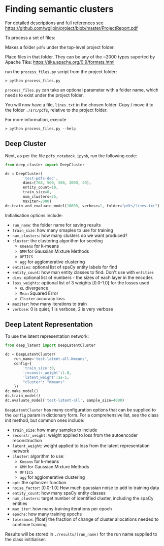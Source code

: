 # Finding semantic clusters

For detailed descriptions and full references see 
https://github.com/wgilpin/project/blob/master/ProjectReport.pdf

To process a set of files:

Makes a folder `pdfs` under the top-level project folder.

Place files in that folder. They can be any of the ~2000 types suported by Apache Tika:
https://tika.apache.org/0.9/formats.html 

run the `process_files.py` script from the project folder:

```
> python process_files.py
```

`process_files.py` can take an optional parameter with a folder name, which needs to exist under the project folder.

You will now have a file, `lines.txt` in the chosen folder. Copy / move it to the folder `./src/pdfs`, relative to the project folder.

For more information, execute

```
> python process_files.py --help
```

## Deep Cluster

Next, as per the file `pdfs_notebook.ipynb`, run the following code:

```python
from deep_cluster import DeepCluster

dc = DeepCluster(
        'test-pdfs-dec',
        dims=[768, 500, 500, 2000, 40],
        entity_count=10,
        train_size=0,
        num_clusters=25,
        maxiter=2000)
dc.train_and_evaluate_model(10000, verbose=1, folder="pdfs/lines.txt")
```

Initialisation options include:

* `run_name`: the folder name for saving results
* `train_size`: how many smaples to use for training
* `num_clusters`: how many clusters do we want produced?
* `cluster`: the clustering algorithm for seeding
  * `Kmeans` for k-means
  * `GMM` for Gaussian Mixture Methods
  * `OPTICS`
  * `agg` for agglomerative clustering
* `entities`: optional list of spaCy entity labels for find
* `entity_count`: how man entity classes to find. Don't use with `entities`
* `dims`: optional list of numbers - the sizes of each layer in the encoder.
* `loss_weights`: optional list of 3 weights [0.0-1.0] for the losses used
  * `KL` divergence
  * `Mean` Squared Error
  * `Cluster` accuracy loss
* `maxiter`: how many iterations to train
* `verbose`: 0 is quiet, 1 is verbose, 2 is very verbose

## Deep Latent Representation

To use the latent representation network:

```python
from deep_latent import DeepLatentCluster

dc = DeepLatentCluster(
    run_name='test-latent-all-Kmeans',
    config={
        'train_size':0,
        'reconstr_weight':1.0,
        'latent_weight':1e-5,
        "cluster": "Kmeans"
    })
dc.make_model()
dc.train_model()
dc.evaluate_model('test-latent-all', sample_size=4000)
```

`DeepLatentCluster` has many configuration options that can be supplied to the `config` param in dictionary form. For a comprehensive list, see the class init method, but common ones include:

* `train_size`: how many samples to include
* `reconstr_weight`: weight applied to loss from the autoencoder reconstruction
* `latent_weight`: weight applied to loss from the latent representation network
* `cluster`: algorithm to use:
  * `Kmeans` for k-means
  * `GMM` for Gaussian Mixture Methods
  * `OPTICS`
  * `agg` for agglomerative clustering
* `opt`: the optimizer function
* `noise_factor`: [0.0-1.0] How much gaussian noise to add to training data
* `entity_count`: how many spaCy entity classes
* `num_clusters`: target number of identified cluster, including the spaCy entities
* `max_iter`: how many training iterations per epoch
* `epochs`: how many training epochs
* `tolerance`: [float] the fraction of change of cluster allocations needed to continue training

Results will be stored in `./results/[run_name]` for the run name supplied to the class inititialiser.
